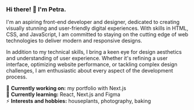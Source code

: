 ### Hi there! 👋 I'm Petra.

I'm an aspiring front-end developer and designer, dedicated to creating visually stunning and user-friendly digital experiences. With skills in HTML, CSS, and JavaScript, I am committed to staying on the cutting edge of web technologies to deliver modern and responsive designs.

In addition to my technical skills, I bring a keen eye for design aesthetics and understanding of user experience. Whether it's refining a user interface, optimizing website performance, or tackling complex design challenges, I am enthusiastic about every aspect of the development process.

🔭 <b>Currently working on:</b> my portfolio with Next.js<br/>
🌱 <b>Currently learning:</b> React, Next.js and Figma<br/>
⚡️ <b>Interests and hobbies:</b> houseplants, photography, baking
